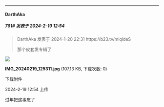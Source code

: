 
*****

####  DarthAka  
##### 761#       发表于 2024-2-19 12:54

<blockquote>DarthAka 发表于 2024-1-20 22:31
https://b23.tv/miqldeS

那个皮套发专辑了</blockquote>

<img src="https://img.saraba1st.com/forum/202402/19/125436iclx81j6jcxx5kbl.jpg" referrerpolicy="no-referrer">

<strong>IMG_20240219_125311.jpg</strong> (107.13 KB, 下载次数: 0)

下载附件

2024-2-19 12:54 上传

过年把这事忘了

